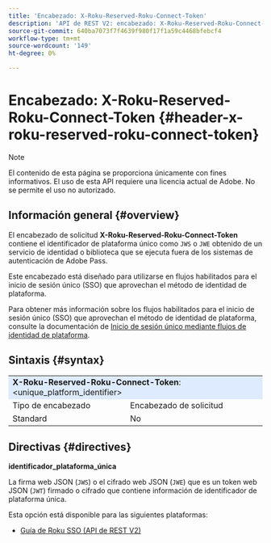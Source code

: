 ```yaml
---
title: 'Encabezado: X-Roku-Reserved-Roku-Connect-Token'
description: 'API de REST V2: encabezado: X-Roku-Reserved-Roku-Connect-Token'
source-git-commit: 640ba7073f7f4639f980f17f1a59c4468bfebcf4
workflow-type: tm+mt
source-wordcount: '149'
ht-degree: 0%

---
```


# Encabezado: X-Roku-Reserved-Roku-Connect-Token {#header-x-roku-reserved-roku-connect-token}

>[!NOTE]
>
> El contenido de esta página se proporciona únicamente con fines informativos. El uso de esta API requiere una licencia actual de Adobe. No se permite el uso no autorizado.

## Información general {#overview}

El encabezado de solicitud <b>X-Roku-Reserved-Roku-Connect-Token</b> contiene el identificador de plataforma único como `JWS` o `JWE` obtenido de un servicio de identidad o biblioteca que se ejecuta fuera de los sistemas de autenticación de Adobe Pass.

Este encabezado está diseñado para utilizarse en flujos habilitados para el inicio de sesión único (SSO) que aprovechan el método de identidad de plataforma.

Para obtener más información sobre los flujos habilitados para el inicio de sesión único (SSO) que aprovechan el método de identidad de plataforma, consulte la documentación de [Inicio de sesión único mediante flujos de identidad de plataforma](../../flows/single-sign-on-access-flows/rest-api-v2-single-sign-on-platform-identity-flows.md).

## Sintaxis {#syntax}

<table style="table-layout:auto">
   <tr>
      <td style="background-color: #DEEBFF;" colspan="2"><b>X-Roku-Reserved-Roku-Connect-Token</b>: &lt;unique_platform_identifier&gt;</td>
   </tr>
   <tr>
      <td>Tipo de encabezado</td>
      <td>Encabezado de solicitud</td>
   </tr>
   <tr>
      <td>Standard</td>
      <td>No</td>
   </tr>
</table>

## Directivas {#directives}

<b>identificador_plataforma_única</b>

La firma web JSON (`JWS`) o el cifrado web JSON (`JWE`) que es un token web JSON (`JWT`) firmado o cifrado que contiene información de identificador de plataforma única.

Esta opción está disponible para las siguientes plataformas:

* [Guía de Roku SSO (API de REST V2)](../../../../features-standard/sso-access/platform-sso/roku-single-sign-on/roku-sso-cookbook-rest-api-v2.md)
